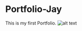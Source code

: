 # Portfolio-Jay
This is my first Portfolio.
![alt text](https://github.com/Jayanth1560/Portfolio-Jay/blob/main/image.jpg?raw=true)
